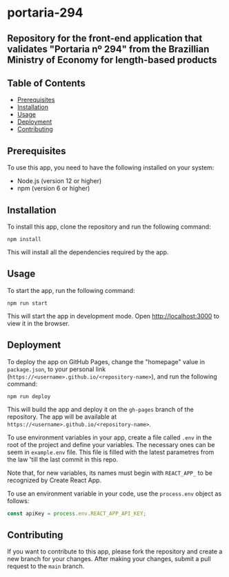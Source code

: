 # portaria-294
Repository for the front-end application that validates "Portaria nº 294" from the Brazillian Ministry of Economy for length-based products
---

## Table of Contents

- [Prerequisites](#prerequisites)
- [Installation](#installation)
- [Usage](#usage)
- [Deployment](#deployment)
- [Contributing](#contributing)

## Prerequisites

To use this app, you need to have the following installed on your system:

- Node.js (version 12 or higher)
- npm (version 6 or higher)

## Installation

To install this app, clone the repository and run the following command:

```
npm install
```

This will install all the dependencies required by the app.

## Usage

To start the app, run the following command:

```
npm run start
```

This will start the app in development mode. Open [http://localhost:3000](http://localhost:3000) to view it in the browser.

## Deployment

To deploy the app on GitHub Pages, change the "homepage" value in `package.json`, to your personal link (`https://<username>.github.io/<repository-name>`), and run the following command:

```
npm run deploy
```

This will build the app and deploy it on the `gh-pages` branch of the repository. The app will be available at `https://<username>.github.io/<repository-name>`.

To use environment variables in your app, create a file called `.env` in the root of the project and define your variables. The necessary ones can be seem in `example.env` file. This file is filled with the latest parametres from the law 'till the last commit in this repo.

Note that, for new variables, its names must begin with `REACT_APP_` to be recognized by Create React App.

To use an environment variable in your code, use the `process.env` object as follows:

```typescript
const apiKey = process.env.REACT_APP_API_KEY;
```

## Contributing
If you want to contribute to this app, please fork the repository and create a new branch for your changes. After making your changes, submit a pull request to the `main` branch.






